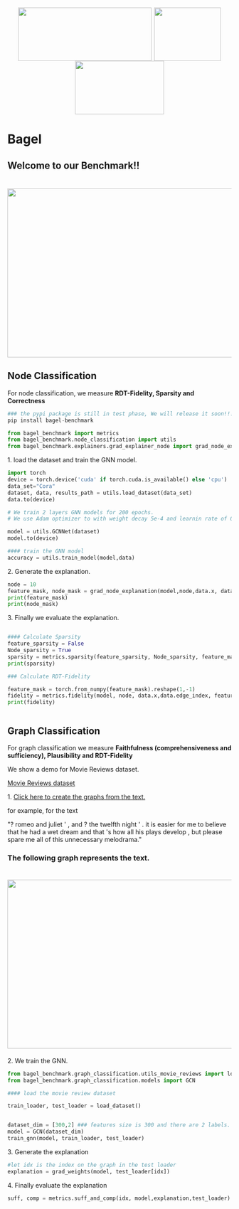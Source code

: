 <h1 style="text-align:center">
<img style="vertical-align:middle" width="300" height="120" src="https://github.com/Mandeep-Rathee/Bagel-benchmark/blob/main/Images/luh_logo.jpg" /> 
<img style="vertical-align:middle" width="150" height="120" src="https://github.com/Mandeep-Rathee/Bagel-benchmark/blob/main/Images/l3s_logo.jpeg" />
<img style="vertical-align:middle" width="200" height="120" src="https://github.com/Mandeep-Rathee/Bagel-benchmark/blob/main/Images/TU_Delft-logo.png" />
</h1>



<h1>Bagel</h1>
<h2>Welcome to our Benchmark!!</h2>
<h1 style="text-align:center">
<img style="vertical-align:middle" width="900" height="380" src="https://github.com/Mandeep-Rathee/Bagel-benchmark/blob/main/Images/bagel-v21024_1.jpg" />

 </h1>



<h2>Node Classification</h2>

For node classification, we measure **RDT-Fidelity, Sparsity and Correctness**



 
```python
### the pypi package is still in test phase, We will release it soon!!!
pip install bagel-benchmark
```

```python
from bagel_benchmark import metrics
from bagel_benchmark.node_classification import utils
from bagel_benchmark.explainers.grad_explainer_node import grad_node_explanation
```
<p>
 1. load the dataset and train the GNN model.
</p>

```python
import torch
device = torch.device('cuda' if torch.cuda.is_available() else 'cpu')
data_set="Cora"
dataset, data, results_path = utils.load_dataset(data_set)
data.to(device)
```
```python
# We train 2 layers GNN models for 200 epochs. 
# We use Adam optimizer to with weight decay 5e-4 and learnin rate of 0.01. 

model = utils.GCNNet(dataset)
model.to(device)

#### train the GNN model 
accuracy = utils.train_model(model,data)
```
<p> 2. Generate the explanation. </p>

```python
node = 10
feature_mask, node_mask = grad_node_explanation(model,node,data.x, data.edge_index)
print(feature_mask)
print(node_mask)
```
<p>3. Finally we evaluate the explanation.</p>

```python

#### Calculate Sparsity 
feature_sparsity = False
Node_sparsity = True
sparsity = metrics.sparsity(feature_sparsity, Node_sparsity, feature_mask, node_mask)
print(sparsity)

### Calculate RDT-Fidelity

feature_mask = torch.from_numpy(feature_mask).reshape(1,-1)
fidelity = metrics.fidelity(model, node, data.x,data.edge_index, feature_mask=feature_mask)
print(fidelity)



```
<h2>Graph Classification</h2>

For graph classification we measure **Faithfulness (comprehensiveness and sufficiency), Plausibility and RDT-Fidelity**

<a> We show a demo for Movie Reviews dataset.</a>
 <p> <i class="bi bi-file-earmark-pdf"></i><a href="https://arxiv.org/pdf/1911.03429.pdf" rel="permalink">Movie Reviews dataset</a> </p>
 
 
 
<p>1. <i class="bi bi-file-earmark-pdf"></i><a href="https://github.com/Mandeep-Rathee/Bagel-benchmark/blob/main/bagel_benchmark/dataset/create_movie_reviews.py" rel="permalink">Click here to create the graphs from the text. </a> </p>
for example, for the text

"? romeo and juliet ' , and ? the twelfth night ' . it is easier for me to believe that he had a wet dream and that 's how all his plays develop , but please spare me all of this unnecessary melodrama."

<h3>The following graph represents the text.</h3>

<h1 style="text-align:center">
<img style="vertical-align:middle" width="900" height="380" src="https://github.com/Mandeep-Rathee/Bagel-benchmark/blob/main/Images/text2graph.jpg" />
 </h1>
<p>2. We train the GNN. </p2>


```python
from bagel_benchmark.graph_classification.utils_movie_reviews import load_dataset, train_gnn
from bagel_benchmark.graph_classification.models import GCN

#### load the movie review dataset 

train_loader, test_loader = load_dataset()


dataset_dim = [300,2] ### features size is 300 and there are 2 labels. 
model = GCN(dataset_dim)
train_gnn(model, train_loader, test_loader)
```
<p>3. Generate the explanation </p2>

```python
#let idx is the index on the graph in the test loader
explanation = grad_weights(model, test_loader[idx])

```
<p>4. Finally evaluate the explanation </p2>

```python
suff, comp = metrics.suff_and_comp(idx, model,explanation,test_loader)
```







